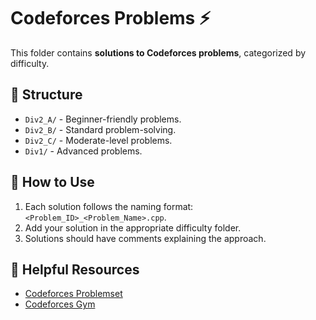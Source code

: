 # Codeforces Problems ⚡

This folder contains **solutions to Codeforces problems**, categorized by difficulty.

## 📌 Structure
- `Div2_A/` - Beginner-friendly problems.
- `Div2_B/` - Standard problem-solving.
- `Div2_C/` - Moderate-level problems.
- `Div1/` - Advanced problems.

## 🚀 How to Use
1. Each solution follows the naming format: `<Problem_ID>_<Problem_Name>.cpp`.
2. Add your solution in the appropriate difficulty folder.
3. Solutions should have comments explaining the approach.

## 🔗 Helpful Resources
- [Codeforces Problemset](https://codeforces.com/problemset)
- [Codeforces Gym](https://codeforces.com/gyms)

